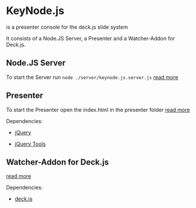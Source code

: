 # KeyNode.js

is a presenter console for the deck.js slide system

It consists of a Node.JS Server, a Presenter and a Watcher-Addon for Deck.js.

## Node.JS Server 

To start the Server run `node ./server/keynode.js.server.js`
[read more](https://github.com/AKSW/KeyNode.js/blob/master/server)

## Presenter 
	
To start the Presenter open the index.html in the presenter folder
[read more](https://github.com/AKSW/KeyNode.js/blob/master/presenter)
	
Dependencies:	

- [jQuery](http://jquery.com) 

- [jQuery Tools](http://jquerytools.org) 
	
## Watcher-Addon for Deck.js 
	
[read more](https://github.com/AKSW/KeyNode.js/blob/master/watcher)
	
Dependencies:

- [deck.js](http://imakewebthings.github.com/deck.js/)
	